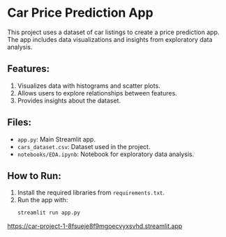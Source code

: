 # Car Price Prediction App

This project uses a dataset of car listings to create a price prediction app. The app includes data visualizations and insights from exploratory data analysis.

## Features:
1. Visualizes data with histograms and scatter plots.
2. Allows users to explore relationships between features.
3. Provides insights about the dataset.

## Files:
- `app.py`: Main Streamlit app.
- `cars_dataset.csv`: Dataset used in the project.
- `notebooks/EDA.ipynb`: Notebook for exploratory data analysis.

## How to Run:
1. Install the required libraries from `requirements.txt`.
2. Run the app with:
   ```bash
   streamlit run app.py
https://car-project-1-8fsueje8f9mgoecvyxsvhd.streamlit.app